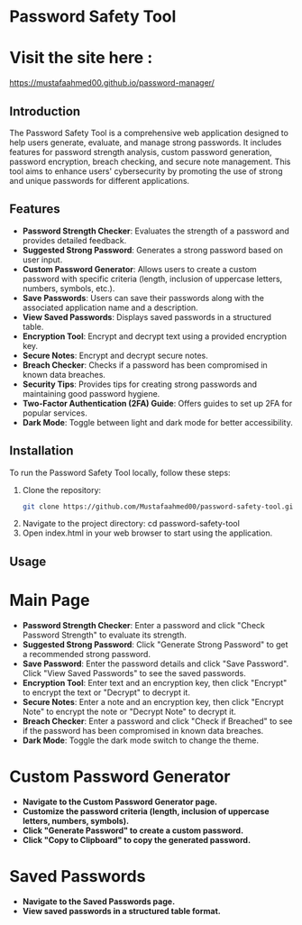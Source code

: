 # Password Safety Tool

# Visit the site here :
https://mustafaahmed00.github.io/password-manager/

## Introduction
The Password Safety Tool is a comprehensive web application designed to help users generate, evaluate, and manage strong passwords. It includes features for password strength analysis, custom password generation, password encryption, breach checking, and secure note management. This tool aims to enhance users' cybersecurity by promoting the use of strong and unique passwords for different applications.

## Features
- **Password Strength Checker**: Evaluates the strength of a password and provides detailed feedback.
- **Suggested Strong Password**: Generates a strong password based on user input.
- **Custom Password Generator**: Allows users to create a custom password with specific criteria (length, inclusion of uppercase letters, numbers, symbols, etc.).
- **Save Passwords**: Users can save their passwords along with the associated application name and a description.
- **View Saved Passwords**: Displays saved passwords in a structured table.
- **Encryption Tool**: Encrypt and decrypt text using a provided encryption key.
- **Secure Notes**: Encrypt and decrypt secure notes.
- **Breach Checker**: Checks if a password has been compromised in known data breaches.
- **Security Tips**: Provides tips for creating strong passwords and maintaining good password hygiene.
- **Two-Factor Authentication (2FA) Guide**: Offers guides to set up 2FA for popular services.
- **Dark Mode**: Toggle between light and dark mode for better accessibility.

## Installation
To run the Password Safety Tool locally, follow these steps:

1. Clone the repository:
   ```bash
   git clone https://github.com/Mustafaahmed00/password-safety-tool.git
2. Navigate to the project directory:
   cd password-safety-tool
3. Open index.html in your web browser to start using the application.

## Usage
# Main Page
- **Password Strength Checker**: Enter a password and click "Check Password Strength" to evaluate its strength.
- **Suggested Strong Password**: Click "Generate Strong Password" to get a recommended strong password.
- **Save Password**: Enter the password details and click "Save Password". Click "View Saved Passwords" to see the saved passwords.
- **Encryption Tool**: Enter text and an encryption key, then click "Encrypt" to encrypt the text or "Decrypt" to decrypt it.
- **Secure Notes**: Enter a note and an encryption key, then click "Encrypt Note" to encrypt the note or "Decrypt Note" to decrypt it.
- **Breach Checker**: Enter a password and click "Check if Breached" to see if the password has been compromised in known data breaches.
- **Dark Mode**: Toggle the dark mode switch to change the theme.
# Custom Password Generator
- **Navigate to the Custom Password Generator page.**
- **Customize the password criteria (length, inclusion of uppercase letters, numbers, symbols).**
- **Click "Generate Password" to create a custom password.**
- **Click "Copy to Clipboard" to copy the generated password.**
# Saved Passwords
- **Navigate to the Saved Passwords page.**
- **View saved passwords in a structured table format.**
